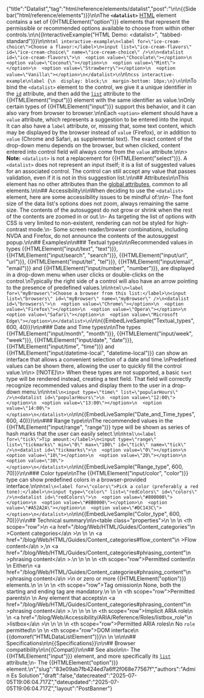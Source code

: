 {"title":"Datalist","tag":"html/reference/elements/datalist","post":"\n\n{{Sidebar(\"html/reference/elements\")}}\n\nThe **`<datalist>`** [HTML](/blog/Web/HTML) element contains a set of {{HTMLElement(\"option\")}} elements that represent the permissible or recommended options available to choose from within other controls.\n\n{{InteractiveExample(\"HTML Demo: &lt;datalist&gt;\", \"tabbed-standard\")}}\n\n```html interactive-example\n<label for=\"ice-cream-choice\">Choose a flavor:</label>\n<input list=\"ice-cream-flavors\" id=\"ice-cream-choice\" name=\"ice-cream-choice\" />\n\n<datalist id=\"ice-cream-flavors\">\n  <option value=\"Chocolate\"></option>\n  <option value=\"Coconut\"></option>\n  <option value=\"Mint\"></option>\n  <option value=\"Strawberry\"></option>\n  <option value=\"Vanilla\"></option>\n</datalist>\n```\n\n```css interactive-example\nlabel {\n  display: block;\n  margin-bottom: 10px;\n}\n```\n\nTo bind the `<datalist>` element to the control, we give it a unique identifier in the [`id`](/blog/Web/HTML/Reference/Global_attributes/id) attribute, and then add the [`list`](/blog/Web/HTML/Reference/Elements/input#list) attribute to the {{HTMLElement(\"input\")}} element with the same identifier as value.\nOnly certain types of {{HTMLElement(\"input\")}} support this behavior, and it can also vary from browser to browser.\n\nEach `<option>` element should have a `value` attribute, which represents a suggestion to be entered into the input. It can also have a `label` attribute, or, missing that, some text content, which may be displayed by the browser instead of `value` (Firefox), or in addition to `value` (Chrome and Safari, as supplemental text). The exact content of the drop-down menu depends on the browser, but when clicked, content entered into control field will always come from the `value` attribute.\n\n> **Note:** `<datalist>` is not a replacement for {{HTMLElement(\"select\")}}. A `<datalist>` does not represent an input itself; it is a list of suggested values for an associated control. The control can still accept any value that passes validation, even if it is not in this suggestion list.\n\n## Attributes\n\nThis element has no other attributes than the [global attributes](/blog/Web/HTML/Reference/Global_attributes), common to all elements.\n\n## Accessibility\n\nWhen deciding to use the `<datalist>` element, here are some accessibility issues to be mindful of:\n\n- The font size of the data list's options does not zoom, always remaining the same size. The contents of the autosuggest do not grow or shrink when the rest of the contents are zoomed in or out.\n- As targeting the list of options with CSS is very limited to non-existent, rendering can not be styled for high-contrast mode.\n- Some screen reader/browser combinations, including NVDA and Firefox, do not announce the contents of the autosuggest popup.\n\n## Examples\n\n### Textual types\n\nRecommended values in types {{HTMLElement(\"input/text\", \"text\")}}, {{HTMLElement(\"input/search\", \"search\")}}, {{HTMLElement(\"input/url\", \"url\")}}, {{HTMLElement(\"input/tel\", \"tel\")}}, {{HTMLElement(\"input/email\", \"email\")}} and {{HTMLElement(\"input/number\", \"number\")}}, are displayed in a drop-down menu when user clicks or double-clicks on the control.\nTypically the right side of a control will also have an arrow pointing to the presence of predefined values.\n\n```html\n<label for=\"myBrowser\">Choose a browser from this list:</label>\n<input list=\"browsers\" id=\"myBrowser\" name=\"myBrowser\" />\n<datalist id=\"browsers\">\n  <option value=\"Chrome\"></option>\n  <option value=\"Firefox\"></option>\n  <option value=\"Opera\"></option>\n  <option value=\"Safari\"></option>\n  <option value=\"Microsoft Edge\"></option>\n</datalist>\n```\n\n{{EmbedLiveSample(\"Textual_types\", 600, 40)}}\n\n### Date and Time types\n\nThe types {{HTMLElement(\"input/month\", \"month\")}}, {{HTMLElement(\"input/week\", \"week\")}}, {{HTMLElement(\"input/date\", \"date\")}}, {{HTMLElement(\"input/time\", \"time\")}} and {{HTMLElement(\"input/datetime-local\", \"datetime-local\")}} can show an interface that allows a convenient selection of a date and time.\nPredefined values can be shown there, allowing the user to quickly fill the control value.\n\n> [!NOTE]\n> When these types are not supported, a basic `text` type will be rendered instead, creating a text field. That field will correctly recognize recommended values and display them to the user in a drop-down menu.\n\n```html\n<input type=\"time\" list=\"popularHours\" />\n<datalist id=\"popularHours\">\n  <option value=\"12:00\"></option>\n  <option value=\"13:00\"></option>\n  <option value=\"14:00\"></option>\n</datalist>\n```\n\n{{EmbedLiveSample(\"Date_and_Time_types\", 600, 40)}}\n\n### Range type\n\nThe recommended values in the {{HTMLElement(\"input/range\", \"range\")}} type will be shown as series of hash marks that the user can easily select.\n\n```html\n<label for=\"tick\">Tip amount:</label>\n<input type=\"range\" list=\"tickmarks\" min=\"0\" max=\"100\" id=\"tick\" name=\"tick\" />\n<datalist id=\"tickmarks\">\n  <option value=\"0\"></option>\n  <option value=\"10\"></option>\n  <option value=\"20\"></option>\n  <option value=\"30\"></option>\n</datalist>\n```\n\n{{EmbedLiveSample(\"Range_type\", 600, 70)}}\n\n### Color type\n\nThe {{HTMLElement(\"input/color\", \"color\")}} type can show predefined colors in a browser-provided interface.\n\n```html\n<label for=\"colors\">Pick a color (preferably a red tone):</label>\n<input type=\"color\" list=\"redColors\" id=\"colors\" />\n<datalist id=\"redColors\">\n  <option value=\"#800000\"></option>\n  <option value=\"#8B0000\"></option>\n  <option value=\"#A52A2A\"></option>\n  <option value=\"#DC143C\"></option>\n</datalist>\n```\n\n{{EmbedLiveSample(\"Color_type\", 600, 70)}}\n\n## Technical summary\n\n<table class=\"properties\">\n  <tbody>\n    <tr>\n      <th scope=\"row\">\n        <a href=\"/blog/Web/HTML/Guides/Content_categories\"\n          >Content categories</a\n        >\n      </th>\n      <td>\n        <a href=\"/blog/Web/HTML/Guides/Content_categories#flow_content\"\n          >Flow content</a\n        >,\n        <a href=\"/blog/Web/HTML/Guides/Content_categories#phrasing_content\"\n          >phrasing content</a\n        >.\n      </td>\n    </tr>\n    <tr>\n      <th scope=\"row\">Permitted content</th>\n      <td>\n        Either\n        <a href=\"/blog/Web/HTML/Guides/Content_categories#phrasing_content\"\n          >phrasing content</a\n        >\n        or zero or more {{HTMLElement(\"option\")}} elements.\n      </td>\n    </tr>\n    <tr>\n      <th scope=\"row\">Tag omission</th>\n      <td>None, both the starting and ending tag are mandatory.</td>\n    </tr>\n    <tr>\n      <th scope=\"row\">Permitted parents</th>\n      <td>\n        Any element that accepts\n        <a href=\"/blog/Web/HTML/Guides/Content_categories#phrasing_content\"\n          >phrasing content</a\n        >.\n      </td>\n    </tr>\n    <tr>\n      <th scope=\"row\">Implicit ARIA role</th>\n      <td>\n        <a href=\"/blog/Web/Accessibility/ARIA/Reference/Roles/listbox_role\"\n          >listbox</a\n        >\n      </td>\n    </tr>\n    <tr>\n      <th scope=\"row\">Permitted ARIA roles</th>\n      <td>No <code>role</code> permitted</td>\n    </tr>\n    <tr>\n      <th scope=\"row\">DOM interface</th>\n      <td>{{domxref(\"HTMLDataListElement\")}}</td>\n    </tr>\n  </tbody>\n</table>\n\n## Specifications\n\n{{Specifications}}\n\n## Browser compatibility\n\n{{Compat}}\n\n## See also\n\n- The {{HTMLElement(\"input\")}} element, and more specifically its [`list`](/blog/Web/HTML/Reference/Elements/input#list) attribute;\n- The {{HTMLElement(\"option\")}} element.\n","slug":"83e09ab7fb424ed7a6ff2f068e77567f","authors":"Admin Es Solution","draft":false,"datecreated":"2025-07-05T19:06:04.717Z","dateupdated":"2025-07-05T19:06:04.717Z","layout":"PostBanner"}
